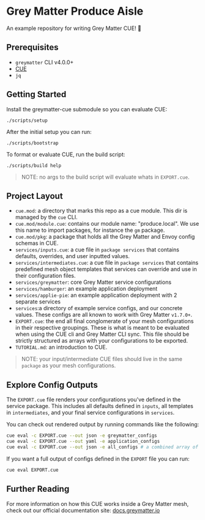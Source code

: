 # Grey Matter Produce Aisle

An example repository for writing Grey Matter CUE! :rocket:

## Prerequisites

* `greymatter` CLI v4.0.0+
* [CUE](https://cuelang.org/docs/install/)
* `jq`

## Getting Started
Install the greymatter-cue submodule so you can evaluate CUE:
```
./scripts/setup
```

After the initial setup you can run:
```
./scripts/bootstrap
```

To format or evaluate CUE, run the build script:
```
./scripts/build help
```

> NOTE: no args to the build script will evaluate whats in `EXPORT.cue`.

## Project Layout

* `cue.mod`: a directory that marks this repo as a cue module. This dir is
  managed by the `cue` CLI.
* `cue.mod/module.cue`: contains our module name: "produce.local". We use this
  name to import packages, for instance the `gm` package.
* `cue.mod/pkg`: a package that holds all the Grey Matter and Envoy config schemas in CUE.
* `services/inputs.cue`: a cue file in `package services` that contains defaults, overrides, and user inputted values.
* `services/intermediates.cue`: a cue file in `package services` that contains predefined mesh object templates that services 
  can override and use in their configuration files.
* `services/greymatter`: core Grey Matter service configurations 
* `services/hamburger`: an example application deployment
* `services/applie-pie`: an example application deployment with 2 separate services
* `services`:a directory of example service configs, and our concrete values. These
  configs are all known to work with Grey Matter `v1.7.0+`.
* `EXPORT.cue`: the end all final conglomerate of your mesh configurations in their respective groupings. These is what is meant
  to be evaluated when using the CUE cli and Grey Matter CLI sync. This file should be strictly structured as arrays with your configurations 
  to be exported.
* `TUTORIAL.md`: an introduction to CUE.

> NOTE: your input/intermediate CUE files should live in the same `package` as your mesh configurations. 

## Explore Config Outputs

The `EXPORT.cue` file renders your configurations you've defined in the service 
package. This includes all defaults defined in `inputs`, all templates in `intermediates`,
and your final service configurations in `services`.

You can check out rendered output by running commands like the following:
```bash
cue eval -c EXPORT.cue --out json -e greymatter_configs
cue eval -c EXPORT.cue --out yaml -e application_configs
cue eval -c EXPORT.cue --out json -e all_configs # a combined array of core service+application configs
```

If you want a full output of configs defined in the `EXPORT` file you can run:
```bash
cue eval EXPORT.cue
```

## Further Reading

For more information on how this CUE works inside a Grey Matter mesh, check out our
official documentation site: [docs.greymatter.io](https://docs-preview.greymatter.io)